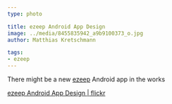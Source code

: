 ```yaml
---
type: photo

title: ezeep Android App Design
image: ../media/8455835942_a9b9100373_o.jpg
author: Matthias Kretschmann

tags:
- ezeep
---
```


There might be a new [ezeep](http://ezeep.com) Android app in the works

[ezeep Android App Design | flickr](http://www.flickr.com/photos/krema/8455835942/)
